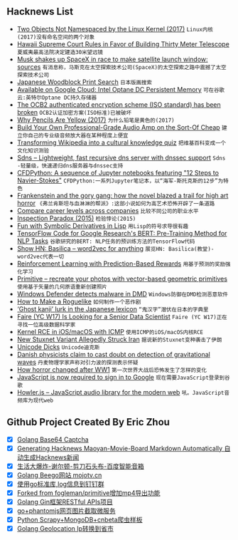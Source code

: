 ## Hacknews List


- [Two Objects Not Namespaced by the Linux Kernel (2017)](https://blog.jessfraz.com/post/two-objects-not-namespaced-linux-kernel/)  `Linux内核(2017)没有命名空间的两个对象`
- [Hawaii Supreme Court Rules in Favor of Building Thirty Meter Telescope](http://www.staradvertiser.com/2018/10/30/breaking-news/supreme-court-rules-in-favor-of-tmt/)  `夏威夷最高法院决定建造30米望远镜`
- [Musk shakes up SpaceX in race to make satellite launch window: sources](https://www.reuters.com/article/us-spacex-starlink-insight/musk-shakes-up-spacex-in-race-to-make-satellite-launch-window-sources-idUSKCN1N50FC)  `有消息称，马斯克在太空探索技术公司(SpaceX)的太空探索之路中震撼了太空探索技术公司`
- [Japanese Woodblock Print Search](https://ukiyo-e.org/)  `日本版画搜索`
- [Available on Google Cloud: Intel Optane DC Persistent Memory](https://cloud.google.com/blog/topics/partners/available-first-on-google-cloud-intel-optane-dc-persistent-memory)  `可在谷歌云:英特尔Optane DC持久存储器`
- [The OCB2 authenticated encryption scheme (ISO standard) has been broken](https://eprint.iacr.org/2018/1040)  `OCB2认证加密方案(ISO标准)已被破坏`
- [Why Pencils Are Yellow (2017)](https://www.artsy.net/article/artsy-editorial-little-known-reason-pencils-yellow)  `为什么铅笔是黄色的(2017)`
- [Build Your Own Professional-Grade Audio Amp on the Sort-Of Cheap](https://spectrum.ieee.org/consumer-electronics/audiovideo/build-your-own-professionalgrade-audio-amp-on-the-sort-of-cheap)  `建立你自己的专业级音频放大器在某种程度上便宜`
- [Transforming Wikipedia into a cultural knowledge quiz](https://medium.com/@mjbaldwin/transforming-wikipedia-into-an-accurate-cultural-knowledge-quiz-b0a0f74877c#hn)  `把维基百科变成一个文化知识测验`
- [Sdns – Lightweight, fast recursive dns server with dnssec support](https://github.com/semihalev/sdns)  `Sdns -轻量级，快速递归dns服务器与dnssec支持`
- [CFDPython: A sequence of Jupyter notebooks featuring &#34;12 Steps to Navier-Stokes&#34;](https://github.com/barbagroup/CFDPython)  `CFDPython:一系列Jupyter笔记本，以“海军-斯托克斯的12步”为特色`
- [Frankenstein and the gory gang: how the novel blazed a trail for high art horror](https://www.theguardian.com/books/2018/oct/31/she-created-a-monster-how-mary-shelleys-frankenstein-invented-modern-horror-200th-anniversary)  `《弗兰肯斯坦与血淋淋的帮派》:这部小说如何为高艺术恐怖开辟了一条道路`
- [Compare career levels across companies](https://www.levels.fyi/SE/Google/Facebook/Microsoft)  `比较不同公司的职业水平`
- [Inspection Paradox (2015)](https://allendowney.blogspot.com/2015/08/the-inspection-paradox-is-everywhere.html?m=1)  `检验悖论(2015)`
- [Fun with Symbolic Derivatives in Lisp](http://taeric.github.io/CodeAsData.html)  `用Lisp的符号求导很有趣`
- [TensorFlow Code for Google Research&#39;s BERT: Pre-Training Method for NLP Tasks](https://github.com/google-research/bert)  `谷歌研究的BERT: NLP任务的预训练方法的TensorFlow代码`
- [Show HN: Basilica – word2vec for anything](https://www.basilica.ai/)  `展览HN: Basilica(教堂)- word2vec代表一切`
- [Reinforcement Learning with Prediction-Based Rewards](https://blog.openai.com/reinforcement-learning-with-prediction-based-rewards/)  `用基于预测的奖励强化学习`
- [Primitive – recreate your photos with vector-based geometric primitives](https://primitive.lol)  `使用基于矢量的几何原语重新创建照片`
- [Windows Defender detects malware in DMD](https://issues.dlang.org/show_bug.cgi?id=18786)  `Windows防御在DMD检测恶意软件`
- [How to Make a Roguelike](http://www.gamasutra.com/blogs/JoshGe/20181029/329512/How_to_Make_a_Roguelike.php)  `如何制作一个恶作剧`
- [‘Ghost kanji’ lurk in the Japanese lexicon](https://www.japantimes.co.jp/life/2018/10/29/language/ghost-kanji-lurk-japanese-lexicon/)  `“鬼汉字”潜伏在日本的字典里`
- [Faire (YC W17) Is Looking for a Senior Data Scientist](item?id=18351447)  `Faire (YC W17)正在寻找一位高级数据科学家`
- [Kernel RCE in iOS/macOS with ICMP](https://lgtm.com/blog/apple_xnu_icmp_error_CVE-2018-4407)  `使用ICMP的iOS/macOS内核RCE`
- [New Stuxnet Variant Allegedly Struck Iran](https://www.bleepingcomputer.com/news/security/new-stuxnet-variant-allegedly-struck-iran/)  `据说新的Stuxnet变种袭击了伊朗`
- [Unicode Dicks](https://www.revk.uk/2018/10/unicode-dicks.html)  `Unicode迪克斯`
- [Danish physicists claim to cast doubt on detection of gravitational waves](https://arstechnica.com/science/2018/10/danish-physicists-claim-to-cast-doubt-on-detection-of-gravitational-waves/)  `丹麦物理学家声称对引力波的探测表示怀疑`
- [How horror changed after WW1](https://lithub.com/how-horror-changed-after-wwi/)  `第一次世界大战后恐怖发生了怎样的变化`
- [JavaScript is now required to sign in to Google](https://security.googleblog.com/2018/10/announcing-some-security-treats-to.html)  `现在需要JavaScript登录到谷歌`
- [Howler.js – JavaScript audio library for the modern web](https://howlerjs.com)  `吼。JavaScript音频库为现代web`

## Github Project Created By Eric Zhou

- [x] [Golang Base64 Captcha](https://github.com/mojocn/base64Captcha)
- [x] [Generating Hacknews Maoyan-Movie-Board Markdown Automatically 自动生成Hacknews新闻](https://github.com/dejavuzhou/md-genie)
- [x] [生活大爆炸-谢尔顿-剪刀石头布-百度智能音箱](https://github.com/mojocn/dueros-bang-game)
- [x] [Golang Beego网站 mojotv.cn](https://github.com/mojocn/www.mojotv.cn)
- [x] [使用go标准库,log信息到钉钉群](https://github.com/mojocn/dooger)
- [x] [Forked from fogleman/primitive增加mp4导出功能](https://github.com/mojocn/primitive)
- [x] [Golang Gin框架RESTful APIs项目](https://github.com/JJJJJJJerk/ezier-golang-web-api-framework)
- [x] [go+phantomjs网页图片截取微服务](https://github.com/mojocn/screen_shot)
- [x] [Python Scrapy+MongoDB+cnbeta爬虫样板](https://github.com/mojocn/scrapy_mongodb_boilerplate_cnbeta)
- [x] [Golang Geolocation Ip转换到省市](https://github.com/mojocn/ip2location)